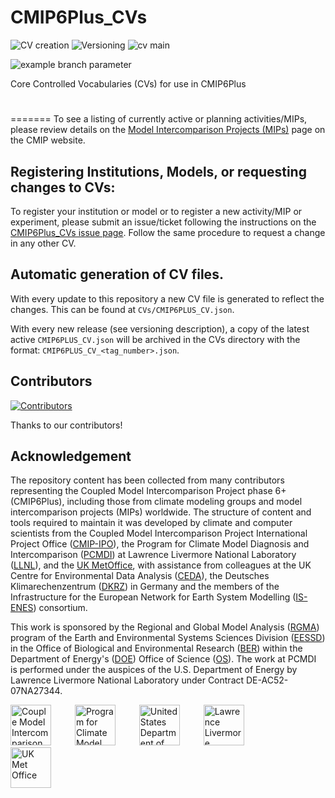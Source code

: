 # CMIP6Plus_CVs
![CV creation](https://github.com/WCRP-CMIP/CMIP6Plus_CVs/actions/workflows/gen_CV.yml/badge.svg) 
![Versioning](https://github.com/WCRP-CMIP/CMIP6Plus_CVs/actions/workflows/version_update.yml/badge.svg)
![cv main](https://github.com/WCRP-CMIP/CMIP6Plus_CVs/actions/workflows/gen_CV.yml/badge.svg?branch=main) 



![example branch parameter](https://github.com/github/docs/actions/workflows/main.yml/badge.svg?branch=main)


Core Controlled Vocabularies (CVs) for use in CMIP6Plus

# 

=======
To see a listing of currently active or planning activities/MIPs, please review details on the [Model Intercomparison Projects (MIPs)](https://wcrp-cmip.org/model-intercomparison-projects-mips/) page on the CMIP website.

## Registering Institutions, Models, or requesting changes to CVs:

To register your institution or model or to register a new activity/MIP or experiment, please submit an issue/ticket following the instructions on the [CMIP6Plus_CVs issue page](https://github.com/WCRP-CMIP/CMIP6Plus_CVs/issues/new). Follow the same procedure to request a change in any other CV.

## Automatic generation of CV files. 
With every update to this repository a new CV file is generated to reflect the changes. This can be found at `CVs/CMIP6PLUS_CV.json`. 

With every new release (see versioning description), a copy of the latest active `CMIP6PLUS_CV.json` will be archived in the CVs directory with the format: `CMIP6PLUS_CV_<tag_number>.json`.


## Contributors

[![Contributors](https://contrib.rocks/image?repo=WCRP-CMIP/CMIP6Plus_CVs)](https://github.com/WCRP-CMIP/CMIP6Plus_CVs/graphs/contributors)

Thanks to our contributors!


## Acknowledgement

The repository content has been collected from many contributors representing the Coupled Model Intercomparison Project phase 6+ (CMIP6Plus), including those from climate modeling groups and model intercomparison projects (MIPs) worldwide. The structure of content and tools required to maintain it was developed by climate and computer scientists from the Coupled Model Intercomparison Project International Project Office ([CMIP-IPO](https://wcrp-cmip.org/cmip-governance/project-office/)), the Program for Climate Model Diagnosis and Intercomparison ([PCMDI](https://pcmdi.llnl.gov/)) at Lawrence Livermore National Laboratory ([LLNL](https://www.llnl.gov/)), and the [UK MetOffice](https://www.metoffice.gov.uk/), with assistance from colleagues at the UK Centre for Environmental Data Analysis ([CEDA](https://www.ceda.ac.uk/)), the Deutsches Klimarechenzentrum ([DKRZ](https://www.dkrz.de/en/)) in Germany and the members of the Infrastructure for the European Network for Earth System Modelling ([IS-ENES](https://is.enes.org/)) consortium.

This work is sponsored by the Regional and Global Model Analysis ([RGMA](https://climatemodeling.science.energy.gov/program/regional-global-model-analysis)) program of the Earth and Environmental Systems Sciences Division ([EESSD](https://science.osti.gov/ber/Research/eessd)) in the Office of Biological and Environmental Research ([BER](https://science.osti.gov/ber)) within the Department of Energy's ([DOE](https://www.energy.gov/)) Office of Science ([OS](https://science.osti.gov/)). The work at PCMDI is performed under the auspices of the U.S. Department of Energy by Lawrence Livermore National Laboratory under Contract DE-AC52-07NA27344.

<p>
    <img src="https://pcmdi.github.io/assets/CMIP/100px-CMIP_Logo_RGB_Positive-square-96dpi.png"
         width="65"
         style="margin-right: 30px"
         title="Couple Model Intercomparison Project International Project Office"
         alt="Couple Model Intercomparison Project International Project Office"
    >&nbsp;
    <img src="https://pcmdi.github.io/assets/PCMDI/100px-PCMDI-Logo-NoText-square-png8.png"
         width="65"
         style="margin-right: 30px"
         title="Program for Climate Model Diagnosis and Intercomparison"
         alt="Program for Climate Model Diagnosis and Intercomparison"
    >&nbsp;
    <img src="https://pcmdi.github.io/assets/DOE/480px-DOE_Seal_Color.png"
         width="65"
         style="margin-right: 30px"
         title="United States Department of Energy"
         alt="United States Department of Energy"
    >&nbsp;
    <img src="https://pcmdi.github.io/assets/LLNL/212px-LLNLiconPMS286-WHITEBACKGROUND.png"
         width="65"
         style="margin-right: 30px"
         title="Lawrence Livermore National Laboratory"
         alt="Lawrence Livermore National Laboratory"
    >&nbsp;
    <img src="https://pcmdi.github.io/assets/MetOffice/100px-Met_Office_LogoBLACK.png"
         width="65"
         style="margin-right: 30px"
         title="UK Met Office"
         alt="UK Met Office"
    >
</p>
